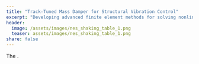 ```yaml
---
title: "Track-Tuned Mass Damper for Structural Vibration Control"
excerpt: "Developing advanced finite element methods for solving nonlinear model equations in civil engineering applications."
header:
  image: /assets/images/nes_shaking_table_1.png
  teaser: assets/images/nes_shaking_table_1.png
share: false
---
```


The .

